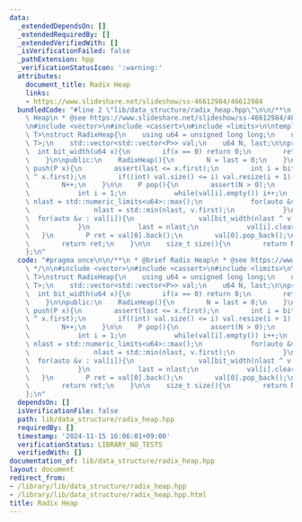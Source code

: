 ```yaml
---
data:
  _extendedDependsOn: []
  _extendedRequiredBy: []
  _extendedVerifiedWith: []
  _isVerificationFailed: false
  _pathExtension: hpp
  _verificationStatusIcon: ':warning:'
  attributes:
    document_title: Radix Heap
    links:
    - https://www.slideshare.net/slideshow/ss-46612984/46612984
  bundledCode: "#line 2 \"lib/data_structure/radix_heap.hpp\"\n\n/**\n * @brief Radix\
    \ Heap\n * @see https://www.slideshare.net/slideshow/ss-46612984/46612984\n */\n\
    \n#include <vector>\n#include <cassert>\n#include <limits>\n\ntemplate <typename\
    \ T>\nstruct RadixHeap{\n    using u64 = unsigned long long;\n    using P = std::pair<u64,\
    \ T>;\n    std::vector<std::vector<P>> val;\n    u64 N, last;\n\nprivate:\n  \
    \  int bit_width(u64 x){\n        if(x == 0) return 0;\n        return 64 - __builtin_clzll(x);\n\
    \    }\n\npublic:\n    RadixHeap(){\n        N = last = 0;\n    }\n\n    void\
    \ push(P x){\n        assert(last <= x.first);\n        int i = bit_width(last\
    \ ^ x.first);\n        if((int) val.size() <= i) val.resize(i + 1);\n        val[i].push_back(x);\n\
    \        N++;\n    }\n\n    P pop(){\n        assert(N > 0);\n        if(val[0].empty()){\n\
    \            int i = 1;\n            while(val[i].empty()) i++;\n            u64\
    \ nlast = std::numeric_limits<u64>::max();\n            for(auto &v : val[i]){\n\
    \                nlast = std::min(nlast, v.first);\n            }\n          \
    \  for(auto &v : val[i]){\n                val[bit_width(nlast ^ v.first)].push_back(v);\n\
    \            }\n            last = nlast;\n            val[i].clear();\n     \
    \   }\n        P ret = val[0].back();\n        val[0].pop_back();\n        N--;\n\
    \        return ret;\n    }\n\n    size_t size(){\n        return N;\n    }\n\
    };\n"
  code: "#pragma once\n\n/**\n * @brief Radix Heap\n * @see https://www.slideshare.net/slideshow/ss-46612984/46612984\n\
    \ */\n\n#include <vector>\n#include <cassert>\n#include <limits>\n\ntemplate <typename\
    \ T>\nstruct RadixHeap{\n    using u64 = unsigned long long;\n    using P = std::pair<u64,\
    \ T>;\n    std::vector<std::vector<P>> val;\n    u64 N, last;\n\nprivate:\n  \
    \  int bit_width(u64 x){\n        if(x == 0) return 0;\n        return 64 - __builtin_clzll(x);\n\
    \    }\n\npublic:\n    RadixHeap(){\n        N = last = 0;\n    }\n\n    void\
    \ push(P x){\n        assert(last <= x.first);\n        int i = bit_width(last\
    \ ^ x.first);\n        if((int) val.size() <= i) val.resize(i + 1);\n        val[i].push_back(x);\n\
    \        N++;\n    }\n\n    P pop(){\n        assert(N > 0);\n        if(val[0].empty()){\n\
    \            int i = 1;\n            while(val[i].empty()) i++;\n            u64\
    \ nlast = std::numeric_limits<u64>::max();\n            for(auto &v : val[i]){\n\
    \                nlast = std::min(nlast, v.first);\n            }\n          \
    \  for(auto &v : val[i]){\n                val[bit_width(nlast ^ v.first)].push_back(v);\n\
    \            }\n            last = nlast;\n            val[i].clear();\n     \
    \   }\n        P ret = val[0].back();\n        val[0].pop_back();\n        N--;\n\
    \        return ret;\n    }\n\n    size_t size(){\n        return N;\n    }\n\
    };\n"
  dependsOn: []
  isVerificationFile: false
  path: lib/data_structure/radix_heap.hpp
  requiredBy: []
  timestamp: '2024-11-15 16:06:01+09:00'
  verificationStatus: LIBRARY_NO_TESTS
  verifiedWith: []
documentation_of: lib/data_structure/radix_heap.hpp
layout: document
redirect_from:
- /library/lib/data_structure/radix_heap.hpp
- /library/lib/data_structure/radix_heap.hpp.html
title: Radix Heap
---
```


